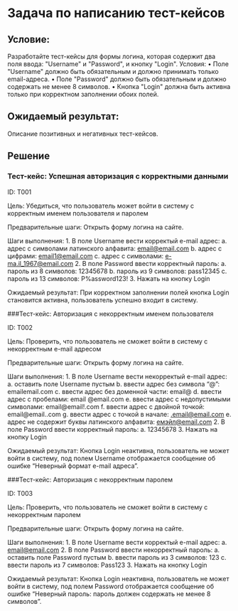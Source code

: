 # Задача по написанию тест-кейсов

## Условие:

Разработайте тест-кейсы для формы логина, которая содержит два поля ввода: "Username" и "Password", и кнопку "Login".
Условия:
    • Поле "Username" должно быть обязательным и должно принимать только email-адреса.
    • Поле "Password" должно быть обязательным и должно содержать не менее 8 символов.
    • Кнопка "Login" должна быть активна только при корректном заполнении обоих полей.

## Ожидаемый результат:

Описание позитивных и негативных тест-кейсов.

## Решение

### Тест-кейс: Успешная авторизация с корректными данными

ID: Т001

Цель: Убедиться, что пользователь может войти в систему с корректным именем пользователя и паролем

Предварительные шаги: Открыть форму логина на сайте.

Шаги выполнения:
    1. В поле Username вести корректый e-mail адрес:
        a. адрес с символами латинского алфавита: email@email.com
        b. адрес с цифрами: email1@email.com
        c. адрес с символами: e-ma.il_1967@email.com
    2. В поле Password ввести корректный пароль:
        a. пароль из 8 символов: 12345678
        b. пароль из 9 символов: pass12345
        c. пароль из 13 символов: P%assword123!
    3. Нажать на кнопку Login

Ожидаемый результат: При корректном заполнении полей кнопка Login становится активна, пользователь успешно входит в систему.

###Тест-кейс: Авторизация с некорректным именем пользователя

ID: Т002

Цель: Проверить, что пользователь не сможет войти в систему с некорректным e-mail адресом

Предварительные шаги: Открыть форму логина на сайте.

Шаги выполнения:
    1. В поле Username вести некорректый e-mail адрес:
        a. оставить поле Username пустым
        b. ввести адрес без символа “@”: emailemail.com
        c. ввести адрес без доменной части: email@
        d. ввести адрес с пробелами: email @email.com
        e. ввести адрес с недопустимыми символами: email@email!.com
        f. ввести адрес с двойной точкой: email@email..com
        g. ввести адрес с точкой в начале: .email@email.com
        e. адрес не содержит буквы латинского алфавита: емэйл@email.com
    2. В поле Password ввести корректный пароль:
        a. 12345678
    3. Нажать на кнопку Login

Ожидаемый результат: Кнопка Login неактивна, пользователь не может войти в систему, под полем Username отображается сообщение об ошибке “Неверный формат e-mail адреса”.

###Тест-кейс: Авторизация с некорректным паролем

ID: Т003

Цель: Проверить, что пользователь не сможет войти в систему с некорректным паролем

Предварительные шаги: Открыть форму логина на сайте.

Шаги выполнения:
    1. В поле Username вести корректый e-mail адрес:
        a. email@email.com
    2. В поле Password ввести некорректный пароль:
        a. оставить поле Password пустым
        b. ввести пароль из 3 символов: 123
        c. ввести пароль из 7 символов: Pass123
    3. Нажать на кнопку Login

Ожидаемый результат: Кнопка Login неактивна, пользователь не может войти в систему, под полем Password отображается сообщение об ошибке “Неверный пароль: пароль должен содержать не менее 8 символов”.
